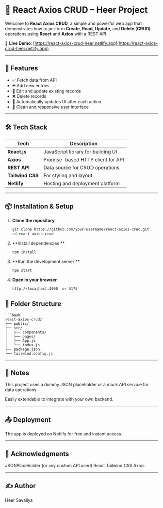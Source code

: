 # 🧩 React Axios CRUD – Heer Project

Welcome to **React Axios CRUD**, a simple and powerful web app that demonstrates how to perform **Create**, **Read**, **Update**, and **Delete (CRUD)** operations using **React** and **Axios** with a REST API.

🔗 **Live Demo**: [https://react-axios-crud-heer.netlify.app](https://react-axios-crud-heer.netlify.app)

---

## 🚀 Features

- ✅ Fetch data from API
- ➕ Add new entries
- 📝 Edit and update existing records
- ❌ Delete records
- 🔄 Automatically updates UI after each action
- 🧼 Clean and responsive user interface

---

## 🛠️ Tech Stack

| Tech             | Description                           |
|------------------|---------------------------------------|
| **React.js**     | JavaScript library for building UI    |
| **Axios**        | Promise-based HTTP client for API     |
| **REST API**     | Data source for CRUD operations       |
| **Tailwind CSS** | For styling and layout                |
| **Netlify**      | Hosting and deployment platform       |

---

## 📦 Installation & Setup

1. **Clone the repository**
   ```bash
   git clone https://github.com/your-username/react-axios-crud.git
   cd react-axios-crud
   
2. **Install dependencies **
    ```bash
    npm install

3. **Run the development server **
    ```bash
    npm start

4. **Open in your browser**
    ```bash
    http://localhost:3000  or 5173

## 📁 Folder Structure

    ```bash
    react-axios-crud/
    ├── public/
    ├── src/
    │   ├── components/
    │   ├── pages/
    │   ├── App.js
    │   └── index.js
    ├── package.json
    └── tailwind.config.js

---

## 📌 Notes

This project uses a dummy JSON placeholder or a mock API service for data operations.

Easily extendable to integrate with your own backend.

---

## 📤 Deployment

The app is deployed on Netlify for free and instant access.

---

## 🙌 Acknowledgments

JSONPlaceholder (or any custom API used)
React
Tailwind CSS
Axios

---

## ✍️ Author
Heer Savaliya
